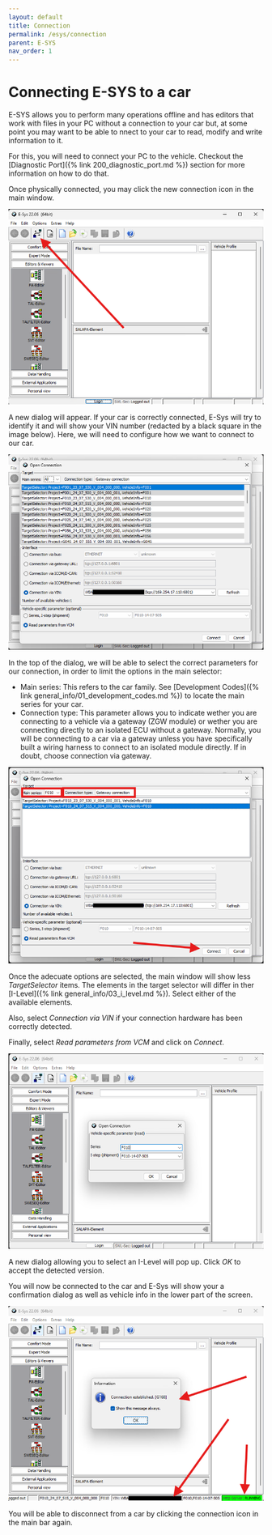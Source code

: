```yaml
---
layout: default
title: Connection
permalink: /esys/connection
parent: E-SYS
nav_order: 1
---
```


# Connecting E-SYS to a car

E-SYS allows you to perform many operations offline and has editors that work with files in your PC without a connection to your car but, at some point you may want to be able to nnect to your car to read, modify and write information to it.

For this, you will need to connect your PC to the vehicle.
Checkout the [Diagnostic Port]({% link 200_diagnostic_port.md %}) section for more information on how to do that.

Once physically connected, you may click the new connection icon in the main window.

![New Connection Icon](ESYS_Connect.png)

A new dialog will appear. If your car is correctly connected, E-Sys will try to identify it and will show your VIN number (redacted by a black square in the image below). Here, we will need to configure how we want to connect to our car.

![New Connection Dialog](ESYS_Connect_Dialog.png)

In the top of the dialog, we will be able to select the correct parameters for our connection, in order to limit the options in the main selector:

- Main series: This refers to the car family. See [Development Codes]({% link general_info/01_development_codes.md %}) to locate the main series for your car.
- Connection type: This parameter allows you to indicate wether you are connecting to a vehicle via a gateway (ZGW module) or wether you are connecting directly to an isolated ECU without a gateway. Normally, you will be connecting to a car via a gateway unless you have specifically built a wiring harness to connect to an isolated module directly. If in doubt, choose connection via gateway.

![New Connection Dialog Options](ESYS_Connect_Dialog_Options.png)

Once the adecuate options are selected, the main window will show less _TargetSelector_ items.
The elements in the target selector will differ in ther [I-Level]({% link general_info/03_i_level.md %}).
Select either of the available elements.

Also, select _Connection via VIN_ if your connection hardware has been correctly detected.

Finally, select _Read parameters from VCM_ and click on _Connect_.

![New Connection I-Level Dialog](ESYS_Connect_ILevel.png)

A new dialog allowing you to select an I-Level will pop up. Click _OK_ to accept the detected version.

You will now be connected to the car and E-Sys will show your a confirmation dialog as well as vehicle info in the lower part of the screen.

![Connected](ESYS_Connected.png)

You will be able to disconnect from a car by clicking the connection icon in the main bar again.
